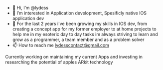 - 👋 Hi, I’m @lydess
- 👀 I’m interested in Application development, Spesificly native IOS application dev
- 🌱 For the last 2 years i've been growing my skills in IOS dev, from creating a concept app for my former employer to at home projects to help me in my esoteric day to day tasks im always striving to learn and grow as a programmer, a team member and as a problem solver
- 📫 How to reach me lydesscontact@gmail.com

Currently working on maintaining my current Apps and investing in researching the potential of apples ARkit technology
<!---
lydess/lydess is a ✨ special ✨ repository because its `README.md` (this file) appears on your GitHub profile.
You can click the Preview link to take a look at your changes.
--->
